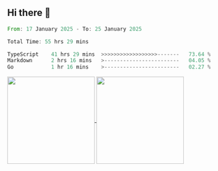 ## Hi there 👋
<!--START_SECTION:waka-->

```rust
From: 17 January 2025 - To: 25 January 2025

Total Time: 55 hrs 29 mins

TypeScript    41 hrs 29 mins  >>>>>>>>>>>>>>>>>>-------   73.64 %
Markdown      2 hrs 16 mins   >------------------------   04.05 %
Go            1 hr 16 mins    >------------------------   02.27 %
```

<!--END_SECTION:waka-->

<a href="https://github.com/anuraghazra/github-readme-stats">
  <img height=200 align="center" src="https://github-readme-stats.vercel.app/api/top-langs/?username=paulgeorge35&layout=donut&langs_count=5&theme=transparent" />
</a>
<a href="https://github.com/anuraghazra/convoychat">
  <img height=200 align="center" src="https://github-readme-stats.vercel.app/api?username=paulgeorge35&show_icons=true&show=prs_merged&theme=transparent&rank_icon=github" />
</a>
